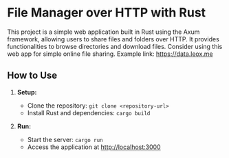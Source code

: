# File Manager over HTTP with Rust

This project is a simple web application built in Rust using the Axum framework, allowing users to share files and folders over HTTP. It provides functionalities to browse directories and download files. Consider using this web app for simple online file sharing. Example link: https://data.leox.me

## How to Use

1. **Setup:**
   - Clone the repository: `git clone <repository-url>`
   - Install Rust and dependencies: `cargo build`

2. **Run:**
   - Start the server: `cargo run`
   - Access the application at [http://localhost:3000](http://localhost:3000)

